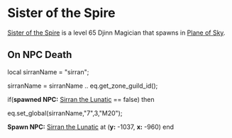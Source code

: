 # Sister of the Spire



[Sister of the Spire](/npc/71076) is a level 65 Djinn Magician that spawns in [Plane of Sky](/zone/71).



## On NPC Death

local sirranName = "sirran";

sirranName = sirranName .. eq.get_zone_guild_id();

if(**spawned NPC:**  [Sirran the Lunatic](/npc/71058) == false) then


eq.set_global(sirranName,"7",3,"M20");


**Spawn NPC:**  [Sirran the Lunatic](/npc/71058) at (**y:** -1037, **x:** -960)
end





